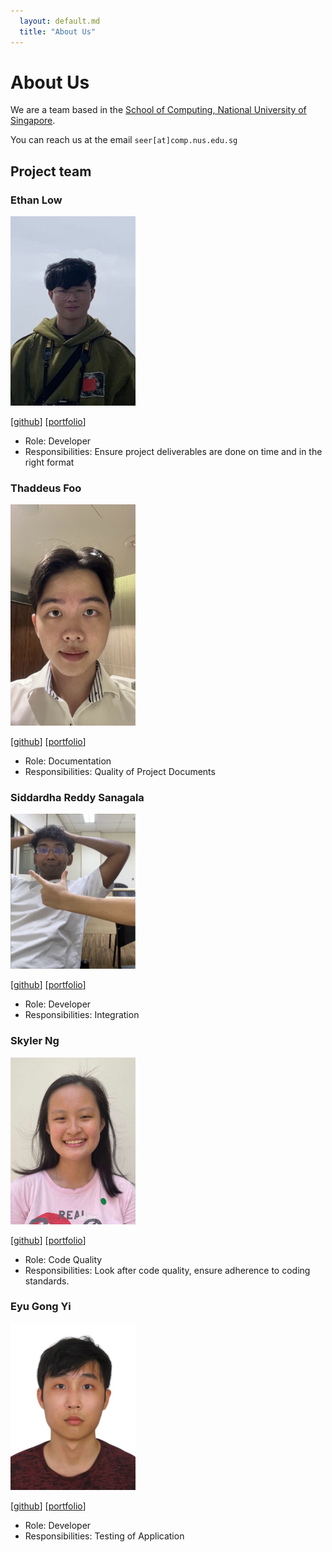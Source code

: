 ```yaml
---
  layout: default.md
  title: "About Us"
---
```


# About Us

We are a team based in the [School of Computing, National University of Singapore](http://www.comp.nus.edu.sg).

You can reach us at the email `seer[at]comp.nus.edu.sg`

## Project team

### Ethan Low

<img src="images/ethanloww.png" width="200px">

[[github](https://github.com/ethanloww)]
[[portfolio](team/johndoe.md)]

* Role: Developer
* Responsibilities: Ensure project deliverables are done on time and in the right format

### Thaddeus Foo

<img src="images/foothaddeus.png" width="200px">

[[github](http://github.com/foothaddeus)] [[portfolio](team/johndoe.md)]

* Role: Documentation
* Responsibilities: Quality of Project Documents

### Siddardha Reddy Sanagala

<img src="images/siddardar.png" width="200px">

[[github](http://github.com/Siddardar)]
[[portfolio](team/johndoe.md)]

* Role: Developer
* Responsibilities: Integration

### Skyler Ng

<img src="images/skyl3-r.png" width="200px">

[[github](http://github.com/skyl3-r)]
[[portfolio](team/johndoe.md)]

* Role: Code Quality
* Responsibilities: Look after code quality, ensure adherence to coding standards.

### Eyu Gong Yi

<img src="images/eyugongyi.png" width="200px">

[[github](http://github.com/EyuGongYi)]
[[portfolio](team/johndoe.md)]

* Role: Developer
* Responsibilities: Testing of Application


